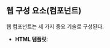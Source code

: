 ## 웹 구성 요소(컴포넌트)

웹 컴포넌트는 세 가지 중요 기술로 구성된다.

- **HTML 템플릿**: <template> 태그는 콘텐츠가 렌더링되지는 않지만 자바스크립트 코드에서 동적인 콘텐츠를 생성하는 데 사용될 수 있다.
- **사용자 정의 요소**: 이 API를 통해 완전한 커스텀 DOM 요소를 작성할 수 있다.
- **[섀도우 DOM](https://developer.mozilla.org/ko/docs/Web/API/Web_components/Using_shadow_DOM)**: 컴포넌트가 외부의 DOM에 영향을 받지 않아야 하는 경우에 사용한다. 컴포넌트 라이브러리나 위젯을 작성하려는 경우 유용하게 사용할 수 있다.

> #### ⚠️ 주의
>
> 섀도우 DOM과 가상 DOM은 완전히 다른 두 문제를 해결한다. 섀도우 DOM은 캡슐화와 관련되어 있고, 가상 DOM은 성능과 관련된다.

<br/>

### 사용자 정의 요소

사용자 정의 요소 API를 사용할 땐 대시로 구분된 두 단어 이상의 이름을 사용해야 한다. 사용자 정의 요소는 아래와 같이 선언할 수 있다.

```js
export default class HelloWorld extends HTMLElement {
  // 사용자 정의 요소의 라이프사이클 메서드 중 하나. 컴포넌트가 DOM에 연결될 때 호출된다.
  // 리액트의 componentDidMount 메서드와 유사하다.
  connectedCallback() {
    window.requestAnimationFrame(() => {
      const div = document.createElement('div');
      div.textContent = 'Hello World!';
      div.style.color = this.color;

      this.appendChild(div);
    });
  }
}
```

위에서 보는 바와 같이 **사용자 정의 요소는 HTML 요소를 확장하는 자바스크립트 클래스일 뿐이다**.

또한 이런 사용자 정의 요소를 사용하기 위해서는 브라우저 컴포넌트 레지스트리에 추가하여 태그 이름을 사용자 정의 요소 클래스와 연결해야 한다.

```js
import HellowWorld from './components/HelloWorld.js';

window.customElements.define('hello-world', HelloWorld);
```

<br/>

### 속성 관리

웹 컴포넌트의 핵심은 어떤 프레임워크와도 호환될 수 있어야 한다는 것이다. 이 목적을 달성하려면 표준 HTML 요소와 동일한 API를 사용해야 한다. 예를 들어, 사용자 정의 요소에 추가한 속성은 다른 속성과 동일한 방식으로 관리할 수 있어야 한다.

#### 표준 HTML 요소의 속성 관리

표준 요소는 세 가지 방법으로 속성을 설정할 수 있다.

```js
// HTML 마크업에서 직접 조작하기
<input type="text" value="Frameworkless" />;

// 자바스크립트에서 setter를 사용해 조작하기
input.value = 'Frameworkless';

// setAttribute 메서드를 사용해 조작하기
input.setAttribute('value', 'Frameworkless');
```

이렇게 추가된 속성은 getter, getAttribute 메서드로 값을 읽어들일 수 있다.

#### 사용자 정의 요소의 속성 관리

사용자 정의 요소 또한 표준 HTML 요소와 동일하게 작동해야 한다. 이는 게터와 세터를 정의하는 것으로 구현할 수 있다.

```js
const DEFAULT_COLOR = 'black';

export default class HelloWorld extends HTMLElement {
  get color() {
    return this.getAttribute('color') || DEFAULT_COLOR;
  }

  set color(value) {
    this.setAttribute('color', value);
  }

  connectedCallback() {
    window.requestAnimationFrame(() => {
      const div = document.createElement('div');
      div.textContent = 'Hello World!';
      div.style.color = this.color;

      this.appendChild(div);
    });
  }
}
```

```html
<hello-world></hello-world>
<hello-world color="red"></hello-world>
<hello-world color="green"></hello-world>
```

<br/>

### attributeChangedCallback

위의 예제에서 connectedCallback 메서드 안에서 color 속성을 초기화하고 DOM에 적용했다. 여기서 클릭 이벤트 핸들러를 붙여 핸들러 안에서 color 속성을 변경하도록 하면 어떤 일이 일어날까?

버튼을 클릭하면 핸들러는 모든 HelloWorld 구성 요소의 color 속성의 값을 변경하지만, 화면에는 아무 일도 일어나지 않는다. 실제로 DOM이 업데이트된 것은 아니기 때문이다. 문제를 해결하기 위한 바람직한 방법은 라이프사이클을 이용하는 방법이다.

`attributeChangedCallback` 메서드는 속성이 변경될 때마다 호출되는 메서드다. 즉, 이 메서드를 사용하면 새로운 color 속성이 제공될 때마다 DOM이 업데이트되도록 할 수 있다.

```js
const DEFAULT_COLOR = 'black';

export default class HelloWorld extends HTMLElement {
  // observedAttributes에 나열된 속성만 attributeChangedCallback이 트리거 된다.
  static get observedAttributes() {
    return ['color'];
  }

  get color() {
    return this.getAttribute('color') || DEFAULT_COLOR;
  }

  set color(value) {
    this.setAttribute('color', value);
  }

  // 속성이 변경되면 실행되는 콜백 함수를 정의한다.
  attributeChangedCallback(name, oldValue, newValue) {
    if (!this.div) return;

    if (name === 'color' && oldValue !== newValue) {
      this.div.style.color = newValue;
    }
  }

  connectedCallback() {
    window.requestAnimationFrame(() => {
      const div = document.createElement('div');
      div.textContent = 'Hello World!';
      div.style.color = this.color;

      this.appendChild(div);
    });
  }
}
```
